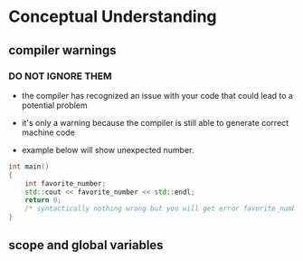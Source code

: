 # Conceptual Understanding

## compiler warnings
### DO NOT IGNORE THEM
- the compiler has recognized an issue with your code that could lead to a potential problem
- it's only a warning because the compiler is still able to generate correct machine code

- example below will show unexpected number. 
```cpp
int main()
{
    int favorite_number;
    std::cout << favorite_number << std::endl;
    return 0;
    /* syntactically nothing wrong but you will get error favorite_number is used uninitialized in this function */
}
```
## scope and global variables
